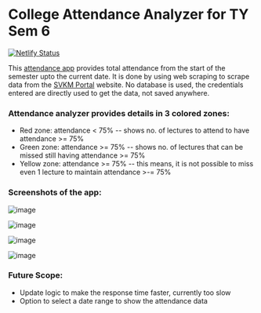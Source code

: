 # College Attendance Analyzer for TY Sem 6

[![Netlify Status](https://api.netlify.com/api/v1/badges/08415c9a-2457-4240-8008-ab7eac2952bc/deploy-status)](https://app.netlify.com/sites/attendance-analyzer/deploys)

This [attendance app](https://attendance-analyzer.netlify.app) provides total attendance from  the start of the semester upto the current date.
It is done by using web scraping to scrape data from the [SVKM Portal](https://portal.svkm.ac.in/usermgmt/login) website.
No database is used, the credentials entered are directly used to get the data, not saved anywhere.

### Attendance analyzer provides details in 3 colored zones:

-   Red zone: attendance < 75% -- shows no. of lectures to attend to have attendance >= 75%
-   Green zone: attendance >= 75% -- shows no. of lectures that can be missed still having attendance >= 75%
-   Yellow zone: attendance >= 75% -- this means, it is not possible to miss even 1 lecture to maintain attendance >-= 75%

### Screenshots of the app:

![image](https://github.com/mohitdhatrak/college-attendance-analyzer/assets/91209576/03a3e136-c307-4ac9-ad8a-c337c3e43721)

![image](https://github.com/mohitdhatrak/college-attendance-analyzer/assets/91209576/c87ea310-89f1-4448-960e-99be953c0ae2)

![image](https://github.com/mohitdhatrak/college-attendance-analyzer/assets/91209576/941990a1-42e2-4c22-8936-0626ae1182da)

![image](https://github.com/mohitdhatrak/college-attendance-analyzer/assets/91209576/c111e445-00f0-41dc-9707-0bf7ba30b7d5)

### Future Scope:

-   Update logic to make the response time faster, currently too slow
-   Option to select a date range to show the attendance data
